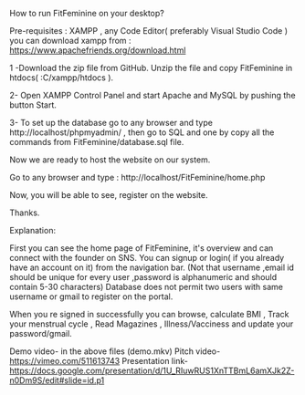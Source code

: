 How to run FitFeminine on your desktop?

Pre-requisites : XAMPP , any Code Editor( preferably Visual Studio Code )
you can download xampp from : https://www.apachefriends.org/download.html

1 -Download the zip file from GitHub.
	Unzip the file and copy FitFeminine in htdocs( :C/xampp/htdocs ).

2- Open XAMPP Control Panel and start Apache and MySQL by pushing the button Start.

3- To set up the database go to any browser and type  http://localhost/phpmyadmin/ , then go to SQL and one by
	copy all the commands from FitFeminine/database.sql file.

Now we are ready to host the website on our system.

Go to any browser and type :
http://localhost/FitFeminine/home.php

Now, you will be able to see, register on the website.

Thanks.




Explanation:


First you can see the home page of FitFeminine, it's overview and can connect with the founder on SNS.
You can signup or login( if you already have an account on it) from the navigation bar.
(Not that username ,email id should be unique for every user ,password is alphanumeric and should contain 5-30 characters)
Database does not permit two users with same username or gmail to register on the portal.

When you re signed in successfully you can browse, calculate BMI , Track your menstrual cycle , Read Magazines , 
Illness/Vacciness and update your password/gmail.

Demo video- in the above files (demo.mkv)
Pitch video- https://vimeo.com/511613743
Presentation link- https://docs.google.com/presentation/d/1U_RIuwRUS1XnTTBmL6amXJk2Z-n0Dm9S/edit#slide=id.p1
